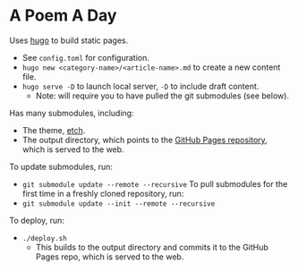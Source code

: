 # A Poem A Day

Uses [hugo](https://gohugo.io/) to build static pages.
- See `config.toml` for configuration.
- `hugo new <category-name>/<article-name>.md` to create a new content file.
- `hugo serve -D` to launch local server, `-D` to include draft content.
    - Note: will require you to have pulled the git submodules (see below).

Has many submodules, including:
- The theme, [etch](https://github.com/LukasJoswiak/etch).
- The output directory, which points to the [GitHub Pages repository](https://github.com/yogeshdhamija/yogeshdhamija.github.io), which is served to the web.

To update submodules, run:
- `git submodule update --remote --recursive`
To pull submodules for the first time in a freshly cloned repository, run:
- `git submodule update --init --remote --recursive`

To deploy, run:
- `./deploy.sh`
    - This builds to the output directory and commits it to the GitHub Pages repo, which is served to the web.
